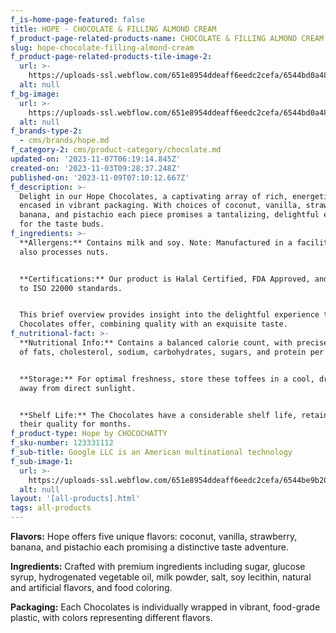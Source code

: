 ```yaml
---
f_is-home-page-featured: false
title: HOPE - CHOCOLATE & FILLING ALMOND CREAM
f_product-page-related-products-name: CHOCOLATE & FILLING ALMOND CREAM
slug: hope-chocolate-filling-almond-cream
f_product-page-related-products-tile-image-2:
  url: >-
    https://uploads-ssl.webflow.com/651e8954ddeaff6eedc2cefa/6544bd0a48878cf253eb07a3_almond.png
  alt: null
f_bg-image:
  url: >-
    https://uploads-ssl.webflow.com/651e8954ddeaff6eedc2cefa/6544bd0a48878cf253eb07a3_almond.png
  alt: null
f_brands-type-2:
  - cms/brands/hope.md
f_category-2: cms/product-category/chocolate.md
updated-on: '2023-11-07T06:19:14.845Z'
created-on: '2023-11-03T09:28:37.248Z'
published-on: '2023-11-09T07:10:12.667Z'
f_description: >-
  Delight in our Hope Chocolates, a captivating array of rich, energetic flavors
  encased in vibrant packaging. With choices of coconut, vanilla, strawberry,
  banana, and pistachio each piece promises a tantalizing, delightful experience
  for the taste buds.
f_ingredients: >-
  **Allergens:** Contains milk and soy. Note: Manufactured in a facility that
  also processes nuts.


  ‍**Certifications:** Our product is Halal Certified, FDA Approved, and adheres
  to ISO 22000 standards.


  This brief overview provides insight into the delightful experience that these
  Chocolates offer, combining quality with an exquisite taste.
f_nutritional-fact: >-
  **Nutritional Info:** Contains a balanced calorie count, with precise amounts
  of fats, cholesterol, sodium, carbohydrates, sugars, and protein per serving.


  ‍**Storage:** For optimal freshness, store these toffees in a cool, dry place,
  away from direct sunlight.


  ‍**Shelf Life:** The Chocolates have a considerable shelf life, retaining
  their quality for months.
f_product-type: Hope by CHOCOCHATTY
f_sku-number: 123331112
f_sub-title: Google LLC is an American multinational technology
f_sub-image-1:
  url: >-
    https://uploads-ssl.webflow.com/651e8954ddeaff6eedc2cefa/6544be9b204940b4cff8ae8a_strawberry.png
  alt: null
layout: '[all-products].html'
tags: all-products
---
```


**Flavors:** Hope offers five unique flavors: coconut, vanilla, strawberry, banana, and pistachio each promising a distinctive taste adventure.

‍**Ingredients:** Crafted with premium ingredients including sugar, glucose syrup, hydrogenated vegetable oil, milk powder, salt, soy lecithin, natural and artificial flavors, and food coloring.

‍**Packaging:** Each Chocolates is individually wrapped in vibrant, food-grade plastic, with colors representing different flavors.
